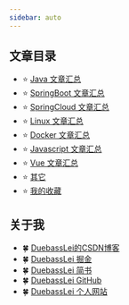 ```yaml
---
sidebar: auto
---
```

## 文章目录

* :star: [Java 文章汇总](../study/java/)
* :star: [SpringBoot 文章汇总](../study/springboot/)
* :star: [SpringCloud 文章汇总](../study/springcloud/)
* :star: [Linux 文章汇总](../study/linux/)
* :star: [Docker 文章汇总](../study/docker/)
* :star: [Javascript 文章汇总](../study/javascript/)
* :star: [Vue 文章汇总](../study/vue/)
* :star: [其它](../study/other/)
* :star: [我的收藏](../favorite/)


## 关于我
* :four_leaf_clover: [DuebassLei的CSDN博客](https://blog.csdn.net/m0_37903882)
* :four_leaf_clover: [DuebassLei 掘金](https://juejin.im/user/5aa1029c51882555770c0603)
* :four_leaf_clover: [DuebassLei 简书](https://www.jianshu.com/u/6740c2a5866d)
* :four_leaf_clover: [DuebassLei GitHub](https://github.com/DuebassLei)
* :four_leaf_clover: [DuebassLei 个人网站](https://www.gaosanshi.top)








